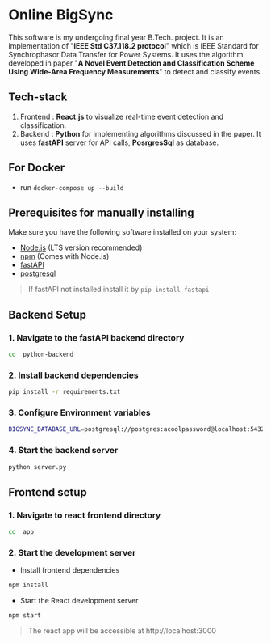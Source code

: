 
# Online BigSync
This software is my undergoing final year B.Tech. project.
It is an implementation of "**IEEE Std C37.118.2 protocol**" which is IEEE Standard for Synchrophasor 
Data Transfer for Power Systems.
It uses the algorithm developed in paper "**A Novel Event Detection and Classification Scheme Using Wide-Area Frequency Measurements**" to detect and classify events.

## Tech-stack

 1. Frontend : **React.js** to visualize real-time event detection and classification.
 2. Backend : **Python** for implementing algorithms discussed in the paper. It uses **fastAPI** server for API calls, **PosrgresSql** as database.

## For Docker
- run `docker-compose up --build`

## Prerequisites for manually installing

Make sure you have the following software installed on your system:
- [Node.js](https://nodejs.org/) (LTS version recommended)
- [npm](https://www.npmjs.com/) (Comes with Node.js)
- [fastAPI](https://fastapi.tiangolo.com/)
- [postgresql](https://www.postgresql.org/download/)

> If fastAPI not installed install it by `pip install fastapi`

## Backend Setup

### 1. Navigate to the fastAPI backend directory
```sh
cd  python-backend
```
### 2. Install backend dependencies
```sh
pip install -r requirements.txt
```
### 3. Configure Environment variables
```sh
BIGSYNC_DATABASE_URL=postgresql://postgres:acoolpassword@localhost:5432/bigsync
```

### 4. Start the backend server
```sh
python server.py
```

## Frontend setup
### 1. Navigate to react frontend directory
```sh
cd  app
```

### 2. Start the development server
- Install frontend dependencies
```sh
npm install
```
- Start the React development server
```sh
npm start
```

>The react app will be accessible at http://localhost:3000

## 
